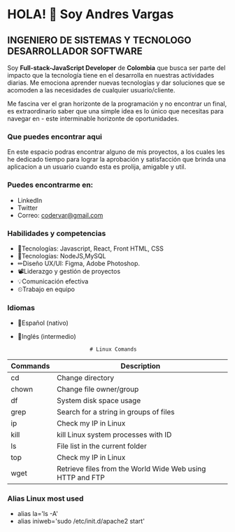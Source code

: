 # HOLA! 👋 Soy Andres Vargas #
## INGENIERO DE SISTEMAS Y TECNOLOGO DESARROLLADOR SOFTWARE ##
  Soy **Full-stack-JavaScript Developer**  de  **Colombia**  que busca ser parte del impacto que la tecnología tiene en el desarrolla en nuestras actividades diarias. Me   emociona aprender nuevas tecnologías y dar soluciones que se acomoden a las necesidades de cualquier usuario/cliente.

  Me fascina ver el gran horizonte de la programación y no encontrar un final, es extraordinario saber que una simple idea es lo único que necesitas para navegar en  -   este interminable horizonte de oportunidades.

### Que puedes encontrar aqui
  En este espacio podras encontrar alguno de mis proyectos, a los cuales les he dedicado tiempo para lograr la aprobación y satisfacción que brinda una aplicacion a un   usuario cuando esta es prolija, amigable y util.

### Puedes encontrarme en:
- LinkedIn
- Twitter
- Correo: codervar@gmail.com

### Habilidades y competencias
- 🚧Tecnologías: Javascript, React, Front HTML, CSS
- 🚧Tecnologías: NodeJS,MySQL
- ✏Diseño UX/UI: Figma, Adobe Photoshop.
- 📽Liderazgo y gestión de proyectos
- 💡Comunicación efectiva
- ⏲Trabajo en equipo


### Idiomas
- 🥇Español (nativo)
- 🥈Inglés (intermedio)

                             # Linux Comands


| Commands | Description                                                    | 
|----------|----------------------------------------------------------------|
| cd       | Change directory                                               |  
| chown    | Change file owner/group                                        | 
| df       | System disk space usage                                        | 
| grep     | Search for a string in groups of files                         | 
| ip       | Check my IP in Linux                                           | 
| kill     | kill Linux system processes with ID                            |  
| ls       | File list in the current folder                                | 
| top      | Check my IP in Linux                                           | 
| wget     | Retrieve files from the World Wide Web using HTTP and FTP      |


### Alias Linux most used
- alias la='ls -A'
- alias iniweb='sudo /etc/init.d/apache2 start'
